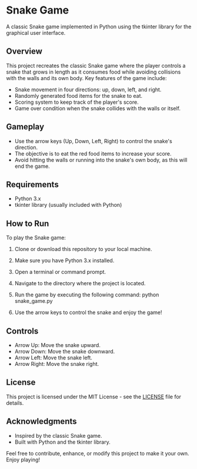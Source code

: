 # Snake Game

A classic Snake game implemented in Python using the tkinter library for the graphical user interface.

## Overview

This project recreates the classic Snake game where the player controls a snake that grows in length as it consumes food while avoiding collisions with the walls and its own body. Key features of the game include:

- Snake movement in four directions: up, down, left, and right.
- Randomly generated food items for the snake to eat.
- Scoring system to keep track of the player's score.
- Game over condition when the snake collides with the walls or itself.

## Gameplay

- Use the arrow keys (Up, Down, Left, Right) to control the snake's direction.
- The objective is to eat the red food items to increase your score.
- Avoid hitting the walls or running into the snake's own body, as this will end the game.

## Requirements

- Python 3.x
- tkinter library (usually included with Python)

## How to Run

To play the Snake game:

1. Clone or download this repository to your local machine.

2. Make sure you have Python 3.x installed.

3. Open a terminal or command prompt.

4. Navigate to the directory where the project is located.

5. Run the game by executing the following command:
python snake_game.py

6. Use the arrow keys to control the snake and enjoy the game!

## Controls

- Arrow Up: Move the snake upward.
- Arrow Down: Move the snake downward.
- Arrow Left: Move the snake left.
- Arrow Right: Move the snake right.

## License

This project is licensed under the MIT License - see the [LICENSE](License.txt) file for details.

## Acknowledgments

- Inspired by the classic Snake game.
- Built with Python and the tkinter library.

Feel free to contribute, enhance, or modify this project to make it your own. Enjoy playing!
